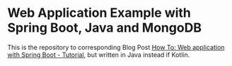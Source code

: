 # Web Application Example with Spring Boot, Java and MongoDB


This is the repository to corresponding Blog Post [How To: Web application with Spring Boot - Tutorial](http://blog.novatec-gmbh.de/how-to-web-appli…tlin-and-mongodb/), but written in Java instead if Kotlin.